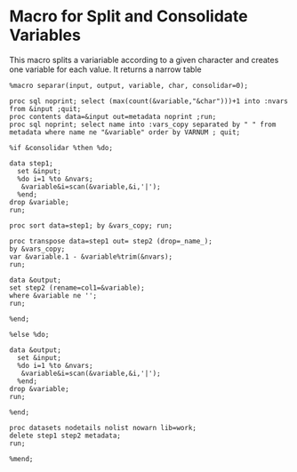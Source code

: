 # Macro for Split and Consolidate Variables
This macro splits a variariable according to a given character and creates one variable for each value. It returns a narrow table

    %macro separar(input, output, variable, char, consolidar=0);
    
    proc sql noprint; select (max(count(&variable,"&char")))+1 into :nvars from &input ;quit;
    proc contents data=&input out=metadata noprint ;run;
    proc sql noprint; select name into :vars_copy separated by " " from metadata where name ne "&variable" order by VARNUM ; quit;
    
    %if &consolidar %then %do;
    
    data step1;
      set &input;
      %do i=1 %to &nvars;
       &variable&i=scan(&variable,&i,'|');
      %end;
    drop &variable;
    run;
    
    proc sort data=step1; by &vars_copy; run;
    
    proc transpose data=step1 out= step2 (drop=_name_); 
    by &vars_copy;
    var &variable.1 - &variable%trim(&nvars);
    run;
    
    data &output;
    set step2 (rename=col1=&variable);
    where &variable ne '';
    run;
    
    %end;
    
    %else %do;
    
    data &output;
      set &input;
      %do i=1 %to &nvars;
       &variable&i=scan(&variable,&i,'|');
      %end;
    drop &variable;
    run;
    
    %end;
    
    proc datasets nodetails nolist nowarn lib=work;
    delete step1 step2 metadata;
    run;
    
    %mend;
